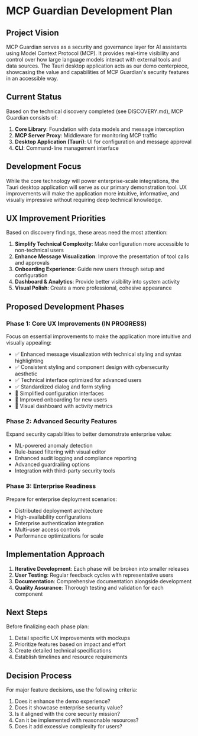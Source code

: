 # MCP Guardian Development Plan

## Project Vision

MCP Guardian serves as a security and governance layer for AI assistants using Model Context Protocol (MCP). It provides real-time visibility and control over how large language models interact with external tools and data sources. The Tauri desktop application acts as our demo centerpiece, showcasing the value and capabilities of MCP Guardian's security features in an accessible way.

## Current Status

Based on the technical discovery completed (see DISCOVERY.md), MCP Guardian consists of:

1. **Core Library**: Foundation with data models and message interception
2. **MCP Server Proxy**: Middleware for monitoring MCP traffic
3. **Desktop Application (Tauri)**: UI for configuration and message approval
4. **CLI**: Command-line management interface

## Development Focus

While the core technology will power enterprise-scale integrations, the Tauri desktop application will serve as our primary demonstration tool. UX improvements will make the application more intuitive, informative, and visually impressive without requiring deep technical knowledge.

## UX Improvement Priorities

Based on discovery findings, these areas need the most attention:

1. **Simplify Technical Complexity**: Make configuration more accessible to non-technical users
2. **Enhance Message Visualization**: Improve the presentation of tool calls and approvals
3. **Onboarding Experience**: Guide new users through setup and configuration
4. **Dashboard & Analytics**: Provide better visibility into system activity
5. **Visual Polish**: Create a more professional, cohesive appearance

## Proposed Development Phases

### Phase 1: Core UX Improvements (IN PROGRESS)

Focus on essential improvements to make the application more intuitive and visually appealing:

- ✅ Enhanced message visualization with technical styling and syntax highlighting
- ✅ Consistent styling and component design with cybersecurity aesthetic
- ✅ Technical interface optimized for advanced users
- ✅ Standardized dialog and form styling
- 🔄 Simplified configuration interfaces
- 📅 Improved onboarding for new users
- 📅 Visual dashboard with activity metrics

### Phase 2: Advanced Security Features

Expand security capabilities to better demonstrate enterprise value:

- ML-powered anomaly detection 
- Rule-based filtering with visual editor
- Enhanced audit logging and compliance reporting
- Advanced guardrailing options
- Integration with third-party security tools

### Phase 3: Enterprise Readiness

Prepare for enterprise deployment scenarios:

- Distributed deployment architecture
- High-availability configurations
- Enterprise authentication integration
- Multi-user access controls
- Performance optimizations for scale

## Implementation Approach

1. **Iterative Development**: Each phase will be broken into smaller releases
2. **User Testing**: Regular feedback cycles with representative users
3. **Documentation**: Comprehensive documentation alongside development
4. **Quality Assurance**: Thorough testing and validation for each component

## Next Steps

Before finalizing each phase plan:
1. Detail specific UX improvements with mockups
2. Prioritize features based on impact and effort
3. Create detailed technical specifications
4. Establish timelines and resource requirements

## Decision Process

For major feature decisions, use the following criteria:
1. Does it enhance the demo experience?
2. Does it showcase enterprise security value?
3. Is it aligned with the core security mission?
4. Can it be implemented with reasonable resources?
5. Does it add excessive complexity for users?